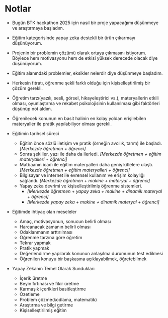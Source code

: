 
# Notlar

- Bugün BTK hackathon 2025 için nasıl bir proje yapacağımı düşünmeye ve araştırmaya başladım.
- Eğitim kategorisinde yapay zeka destekli bir ürün çıkarmayı düşünüyorum.
- Projenin bir problemin çözümü olarak ortaya çıkmasını istiyorum. Böylece hem motivasyonu hem de etkisi yüksek derecede olacak diye düşünüyorum.
- Eğitim alanındaki problemler, eksikler nelerdir diye düşünmeye başladım. 
- Herkesin fıtratı, öğrenme şekli farklı olduğu için kişiselleştirilmiş bir çözüm gerekli.
- Öğretim tarzı(yazılı, sesli, görsel, hikayeleştirici vs.), materyallerin etkili olması, oyunlaştırma ve rekabet psikolojisinin kullanılması gibi faktörleri düşünüp not aldım.
- Öğrenilecek konunun en basit halinin en kolay yoldan erişilebilen materyaller ile pratik yapılabiliyor olması gerekli.
- Eğitimin tarihsel süreci
    - Eğitim önce sözlü iletişim ve pratik (örneğin avcılık, tarım) ile başladı. *[Merkezde öğretmen + öğrenci]*
    - Sonra şekiller, yazı ile daha da ilerledi. *[Merkezde öğretmen + eğitim materyalleri + öğrenci]*
    - Matbaanın icadı ile eğitim materyalleri daha geniş kitlelere ulaştı. *[Merkezde öğretmen + eğitim materyalleri + öğrenci]*
    - Bilgisayar ve internet ile evrensel kullanım ve erişim kolaylığı sağlandı. *[Merkezde öğretmen + makine + materyal + öğrenci]*
    - Yapay zeka devrimi ve kişiselleştirilmiş öğrenme sistemleri. 
        - *[Merkezde öğretmen + yapay zeka + makine + dinamik materyal + öğrenci]*
        - *[Merkezde yapay zeka + makine + dinamik materyal + öğrenci]*

- Eğitimde ihtiyaç olan meseleler
    - Amaç, motivasyonun, sonucun belirli olması
    - Harcanacak zamanın belirli olması
    - Odaklanmanın arttırılması
    - Öğrenme tarzına göre öğretim
    - Tekrar yapmak
    - Pratik yapmak
    - Değerlendirme yapılarak konunun anlaşılma durumunun test edilmesi
    - Öğrenilen konuyu bir başkasına açıklayabilmek, öğretebilmek

- Yapay Zekanın Temel Olarak Sundukları
    - İçerik üretme
    - Beyin fırtınası ve fikir üretme
    - Karmaşık içerikleri basitleştirme
    - Özetleme
    - Problem çözme(kodlama, matematik)
    - Araştırma ve bilgi getirme
    - Kişiselleştirilmiş eğitim

